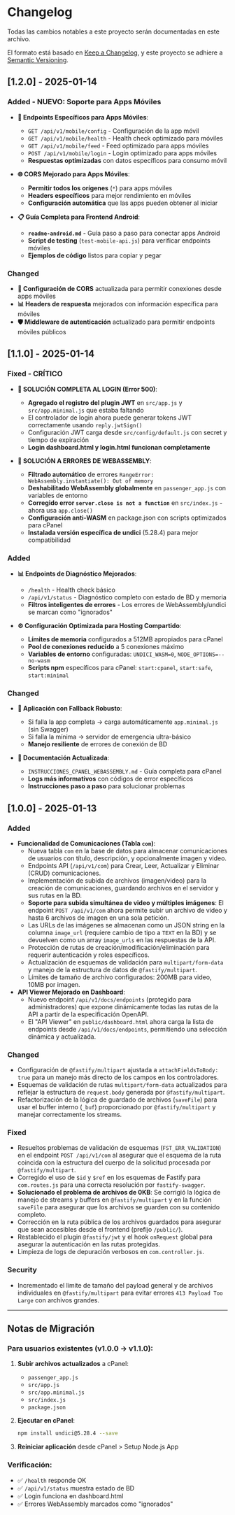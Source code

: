 # Changelog

Todas las cambios notables a este proyecto serán documentadas en este archivo.

El formato está basado en [Keep a Changelog](https://keepachangelog.com/es/1.0.0/),
y este proyecto se adhiere a [Semantic Versioning](https://semver.org/spec/v2.0.0.html).

## [1.2.0] - 2025-01-14

### Added - NUEVO: Soporte para Apps Móviles
- **📱 Endpoints Específicos para Apps Móviles**:
  - `GET /api/v1/mobile/config` - Configuración de la app móvil
  - `GET /api/v1/mobile/health` - Health check optimizado para móviles
  - `GET /api/v1/mobile/feed` - Feed optimizado para apps móviles
  - `POST /api/v1/mobile/login` - Login optimizado para apps móviles
  - **Respuestas optimizadas** con datos específicos para consumo móvil

- **🌐 CORS Mejorado para Apps Móviles**:
  - **Permitir todos los orígenes** (`*`) para apps móviles
  - **Headers específicos** para mejor rendimiento en móviles
  - **Configuración automática** que las apps pueden obtener al iniciar

- **📋 Guía Completa para Frontend Android**:
  - **`readme-android.md`** - Guía paso a paso para conectar apps Android
  - **Script de testing** (`test-mobile-api.js`) para verificar endpoints móviles
  - **Ejemplos de código** listos para copiar y pegar

### Changed
- **🔧 Configuración de CORS** actualizada para permitir conexiones desde apps móviles
- **📊 Headers de respuesta** mejorados con información específica para móviles
- **🛡️ Middleware de autenticación** actualizado para permitir endpoints móviles públicos

## [1.1.0] - 2025-01-14

### Fixed - CRÍTICO
- **🔧 SOLUCIÓN COMPLETA AL LOGIN (Error 500)**: 
  - **Agregado el registro del plugin JWT** en `src/app.js` y `src/app.minimal.js` que estaba faltando
  - El controlador de login ahora puede generar tokens JWT correctamente usando `reply.jwtSign()`
  - Configuración JWT carga desde `src/config/default.js` con secret y tiempo de expiración
  - **Login dashboard.html y login.html funcionan completamente**

- **🚀 SOLUCIÓN A ERRORES DE WEBASSEMBLY**: 
  - **Filtrado automático** de errores `RangeError: WebAssembly.instantiate(): Out of memory`
  - **Deshabilitado WebAssembly globalmente** en `passenger_app.js` con variables de entorno
  - **Corregido error `server.close is not a function`** en `src/index.js` - ahora usa `app.close()`
  - **Configuración anti-WASM** en package.json con scripts optimizados para cPanel
  - **Instalada versión específica de undici** (5.28.4) para mejor compatibilidad

### Added
- **📊 Endpoints de Diagnóstico Mejorados**:
  - `/health` - Health check básico
  - `/api/v1/status` - Diagnóstico completo con estado de BD y memoria
  - **Filtros inteligentes de errores** - Los errores de WebAssembly/undici se marcan como "ignorados"

- **⚙️ Configuración Optimizada para Hosting Compartido**:
  - **Límites de memoria** configurados a 512MB apropiados para cPanel
  - **Pool de conexiones reducido** a 5 conexiones máximo
  - **Variables de entorno** configuradas: `UNDICI_WASM=0`, `NODE_OPTIONS=--no-wasm`
  - **Scripts npm** específicos para cPanel: `start:cpanel`, `start:safe`, `start:minimal`

### Changed
- **🔄 Aplicación con Fallback Robusto**:
  - Si falla la app completa → carga automáticamente `app.minimal.js` (sin Swagger)
  - Si falla la mínima → servidor de emergencia ultra-básico
  - **Manejo resiliente** de errores de conexión de BD

- **📝 Documentación Actualizada**:
  - `INSTRUCCIONES_CPANEL_WEBASSEMBLY.md` - Guía completa para cPanel
  - **Logs más informativos** con códigos de error específicos
  - **Instrucciones paso a paso** para solucionar problemas

## [1.0.0] - 2025-01-13

### Added
- **Funcionalidad de Comunicaciones (Tabla `com`)**:
  - Nueva tabla `com` en la base de datos para almacenar comunicaciones de usuarios con título, descripción, y opcionalmente imagen y video.
  - Endpoints API (`/api/v1/com`) para Crear, Leer, Actualizar y Eliminar (CRUD) comunicaciones.
  - Implementación de subida de archivos (imagen/video) para la creación de comunicaciones, guardando archivos en el servidor y sus rutas en la BD.
  - **Soporte para subida simultánea de video y múltiples imágenes**: El endpoint `POST /api/v1/com` ahora permite subir un archivo de video y hasta 6 archivos de imagen en una sola petición.
  - Las URLs de las imágenes se almacenan como un JSON string en la columna `image_url` (requiere cambio de tipo a `TEXT` en la BD) y se devuelven como un array `image_urls` en las respuestas de la API.
  - Protección de rutas de creación/modificación/eliminación para requerir autenticación y roles específicos.
  - Actualización de esquemas de validación para `multipart/form-data` y manejo de la estructura de datos de `@fastify/multipart`.
  - Límites de tamaño de archivo configurados: 200MB para video, 10MB por imagen.
- **API Viewer Mejorado en Dashboard**:
  - Nuevo endpoint `/api/v1/docs/endpoints` (protegido para administradores) que expone dinámicamente todas las rutas de la API a partir de la especificación OpenAPI.
  - El "API Viewer" en `public/dashboard.html` ahora carga la lista de endpoints desde `/api/v1/docs/endpoints`, permitiendo una selección dinámica y actualizada.

### Changed
- Configuración de `@fastify/multipart` ajustada a `attachFieldsToBody: true` para un manejo más directo de los campos en los controladores.
- Esquemas de validación de rutas `multipart/form-data` actualizados para reflejar la estructura de `request.body` generada por `@fastify/multipart`.
- Refactorización de la lógica de guardado de archivos (`saveFile`) para usar el buffer interno (`_buf`) proporcionado por `@fastify/multipart` y manejar correctamente los streams.

### Fixed
- Resueltos problemas de validación de esquemas (`FST_ERR_VALIDATION`) en el endpoint `POST /api/v1/com` al asegurar que el esquema de la ruta coincida con la estructura del cuerpo de la solicitud procesada por `@fastify/multipart`.
- Corregido el uso de `$id` y `$ref` en los esquemas de Fastify para `com.routes.js` para una correcta resolución por `fastify-swagger`.
- **Solucionado el problema de archivos de 0KB**: Se corrigió la lógica de manejo de streams y buffers en `@fastify/multipart` y en la función `saveFile` para asegurar que los archivos se guarden con su contenido completo.
- Corrección en la ruta pública de los archivos guardados para asegurar que sean accesibles desde el frontend (prefijo `/public/`).
- Restablecido el plugin `@fastify/jwt` y el hook `onRequest` global para asegurar la autenticación en las rutas protegidas.
- Limpieza de logs de depuración verbosos en `com.controller.js`.

### Security
- Incrementado el límite de tamaño del payload general y de archivos individuales en `@fastify/multipart` para evitar errores `413 Payload Too Large` con archivos grandes.

---

## Notas de Migración

### Para usuarios existentes (v1.0.0 → v1.1.0):

1. **Subir archivos actualizados** a cPanel:
   - `passenger_app.js`
   - `src/app.js`
   - `src/app.minimal.js` 
   - `src/index.js`
   - `package.json`

2. **Ejecutar en cPanel**:
   ```bash
   npm install undici@5.28.4 --save
   ```

3. **Reiniciar aplicación** desde cPanel > Setup Node.js App

### Verificación:
- ✅ `/health` responde OK
- ✅ `/api/v1/status` muestra estado de BD
- ✅ Login funciona en dashboard.html
- ✅ Errores WebAssembly marcados como "ignorados" 